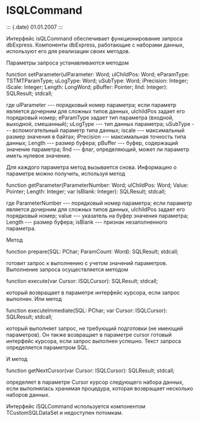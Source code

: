 ISQLCommand
===========

::: {.date}
01.01.2007
:::

Интерфейс isQLCommand обеспечивает функционирование запроса dbExpress.
Компоненты dbExpress, работающие с наборами данных, используют его для
реализации своих методов.

Параметры запроса устанавливаются методом

function setParameter(ulParameter: Word; ulChildPos: Word; eParamType:
TSTMTParamType; uLogType: Word; uSubType: Word; iPrecision: Integer;
iScale: Integer; Length: LongWord; pBuffer: Pointer; llnd: Integer):
SQLResult; stdcall;

где ulParameter --- порядковый номер параметра; если параметр является
дочерним для сложных типов данных, ulchildPos задает его порядковый
номер; eParamType задает тип параметра (входной, выходной, смешанный);
uLogType --- тип данных параметра; uSubType --- вспомогательный параметр
типа данных; iscale --- максимальный размер значения в байтах;
iPrecision --- максимальная точность типа данных; Length --- размер
буфера; pBuffer --- буфер, содержащий значение параметра; lInd --- флаг,
определяющий, может ли параметр иметь нулевое значение.

Для каждого параметра метод вызывается снова. Информацию о параметре
можно получить, используя метод

function getParameter(ParameterNumber: Word; ulChildPos: Word; Value:
Pointer; Length: Integer; var IsBlank: Integer): SQLResult; stdcall;

где ParameterNumber --- порядковый номер параметра; если параметр
является дочерним для сложных типов данных, ulchildPos задает его
порядковый номер; value --- указатель на буфер значения параметра;
Length --- размер буфера; isBlank --- признак незаполненного параметра.

Метод

function prepare(SQL: PChar; ParamCount: Word): SQLResult; stdcall;

готовит запрос к выполнению с учетом значений параметров. Выполнение
запроса осуществляется методом

function execute(var Cursor: ISQLCursor): SQLResult; stdcall;

который возвращает в параметре интерфейс курсора, если запрос выполнен.
Или метод

function executelmmediate(SQL: PChar; var Cursor: ISQLCursor):
SQLResult; stdcall;

который выполняет запрос, не требующий подготовки (не имеющий
параметров). Он также возвращает в параметре cursor готовый интерфейс
курсора, если запрос выполнен успешно. Текст запроса определяется
параметром SQL.

И метод

function getNextCursor(var Cursor: ISQLCursor): SQLResult; stdcall;

определяет в параметре Cursor курсор следующего набора данных, если
выполнялась хранимая процедура, которая возвращает несколько наборов
данных.

Интерфейс iSQLCommand используется компонентом TCustomSQLDataSet и
недоступен потомкам.

